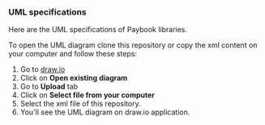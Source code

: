 ### UML specifications

Here are the UML specifications of Paybook libraries. 

To open the UML diagram clone this repository or copy the xml content on your computer and follow these steps:

1. Go to [draw.io](https://www.draw.io/)
2. Click on **Open existing diagram**
3. Go to **Upload** tab
4. Click on **Select file from your computer**
5. Select the xml file of this repository. 
6. You'll see the UML diagram on draw.io application.


